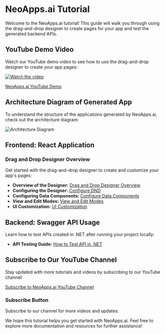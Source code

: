 # NeoApps.ai Tutorial

Welcome to the NeoApps.ai tutorial! This guide will walk you through using the drag-and-drop designer to create pages for your app and test the generated backend APIs.

## YouTube Demo Video

Watch our YouTube demo video to see how to use the drag-and-drop designer to create your app pages:

[![Watch the video](https://img.youtube.com/vi/Xa59gzPzNPI/0.jpg)](https://www.youtube.com/watch?v=Xa59gzPzNPI&t=45s)

[NeoApps.ai YouTube Demo](https://www.youtube.com/watch?v=Xa59gzPzNPI&t=45s)

## Architecture Diagram of Generated App

To understand the structure of the applications generated by NeoApps.ai, check out the architecture diagram:

![Architecture Diagram](https://docs.neoapps.ai/assets/images/Architecture_diagram-3c15aa0a3418228b86e43cb556ba1966.png)

## Frontend: React Application

### Drag and Drop Designer Overview

Get started with the drag-and-drop designer to create and customize your app's pages:

- **Overview of the Designer:** [Drag and Drop Designer Overview](https://docs.neoapps.ai/dnd-usage/dnd_dashboard)
- **Configuring the Designer:** [Configure DND](https://docs.neoapps.ai/dnd-usage/working-with-components)
- **Configuring Data Components:** [Configure Data Components](https://docs.neoapps.ai/category/how-to-configure-data-table-components)
- **View and Edit Modes:** [View and Edit Modes](https://docs.neoapps.ai/dnd-usage/view-and-edit-modes)
- **UI Customization:** [UI Customization](https://docs.neoapps.ai/dnd-usage/ui-customization)

## Backend: Swagger API Usage

Learn how to test APIs created in .NET after running your project locally:

- **API Testing Guide:** [How to Test API in .NET](https://docs.neoapps.ai/User%20Guide/api-testing)

## Subscribe to Our YouTube Channel

Stay updated with more tutorials and videos by subscribing to our YouTube channel:

[Subscribe to NeoApps.ai YouTube Channel](https://www.youtube.com/@NeoAppsAI)

### Subscribe Button

Subscribe to our channel for more videos and updates:


We hope this tutorial helps you get started with NeoApps.ai. Feel free to explore more documentation and resources for further assistance!

